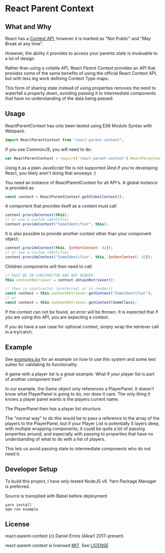 # React Parent Context
## What and Why
React has a [Context API](https://facebook.github.io/react/docs/context.html), 
however it is marked as "Not Public" and "May Break at any time".

However, the ability it provides to access your parents state is invaluable to a lot of design.

Rather than using a volatile API, React Parent Context provides an API that provides some of the same
benefits of using the official React Context API, but with less leg work defining Context Type maps.

This form of sharing state instead of using properties removes the need to waterfall a property down,
avoiding passing it to intermediate components that have no understanding of the data being passed.

## Usage
ReactParentContext has only been tested using ES6 Module Syntax with Webpack. 
```javascript
import ReactParentContext from "react-parent-context";
```

If you use CommonJS, you will need to do:
```javascript
var ReactParentContext = require('react-parent-context').ReactParentContext;
```
Using it as a plain JavaScript file is not supported (And if you're developing React, you likely aren't doing that anuways :)


You need an instance of ReactParentContext for all API's. A global instance is provided as:
```javascript
const context = ReactParentContext.getGlobalContext();
```

A component that provides itself as a context must call 
```javascript
context.provideContext(this);
// or use a custom identifier
context.provideContext("SomeIdentifier", this);
```

It is also possible to provide another context other than your component object:
```javascript
context.provideContext(this, {otherContext: 42});
// or use a custom identifier
context.provideContext("SomeIdentifier", this, {otherContext: 42});
```



Children components will then need to call:
```javascript
// MUST BE IN CONSTRUCTOR AND NOT RENDER:
this.contextRetriever = context.obtainRetriever();

// then in constructor (preferred) or in render() 
const context = this.contextRetriever.getContext("SomeIdentifier");
// or
const context = this.contextRetriever.getContext(SomeClass);
```

If the context can not be found, an error will be thrown. It is expected that if you are using this API, you are
expecting a context. 

If you do have a use case for optional context, simply wrap the retriever call in a try/catch.

## Example
See [examples.jsx](examples/example.jsx) for an example on how to use this system and some test suites for validating
its functionality.

A game with a player list is a great example. What if your player list is part of another component tree?

In our example, the Game object only references a PlayerPanel. It doesn't know what PlayerPanel is going to do,
nor does it care. The only thing it knows a player panel wants is the players current name.
 
The PlayerPanel then has a player list structure.

The "normal way" to do this would be to pass a reference to the array of the players to the PlayerPanel, 
but if your Player List is potentially 5 layers deep, with multiple wrapping components, it could be quite a lot
of passing properties around, and especially with passing to properties that have no understanding of what to do
with a list of players.

This lets us avoid passing state to intermediate components who do not need it.

## Developer Setup
To build this project, I have only tested NodeJS v6. 
Yarn Package Manager is preferred.

Source is transpiled with Babel before deployment
```
yarn install
npm run example
```


## License
react-parent-context (c) Daniel Ennis (Aikar) 2017-present.

react-parent-context is licensed [MIT](https://tldrlegal.com/license/mit-license). See [LICENSE](LICENSE)


